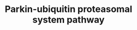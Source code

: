 ---
annotations:
- id: PW:0000144
  parent: regulatory pathway
  type: Pathway Ontology
  value: ubiquitin/proteasome degradation pathway
authors:
- Mkutmon
- Eweitz
description: This pathway describes the Parkin-Ubiquitin proteasome degradation system.
last-edited: 2021-05-21
organisms:
- Bos taurus
redirect_from:
- /index.php/Pathway:WP3199
- /instance/WP3199
revision: null
schema-jsonld:
- '@context': https://schema.org/
  '@id': https://wikipathways.github.io/pathways/WP3199.html
  '@type': Dataset
  creator:
    '@type': Organization
    name: WikiPathways
  description: This pathway describes the Parkin-Ubiquitin proteasome degradation
    system.
  keywords:
  - CASK
  - CASP8
  - CCNE1
  - CUL1
  - Caspase-1
  - FBXW7
  - GPR37
  - GRP78
  - HSPA14
  - HSPA1A
  - HSPA1B
  - HSPA1L
  - HSPA2
  - HSPA4
  - HSPA6
  - HSPA7
  - HSPA8
  - HSPA9
  - PARK2
  - PSMC1
  - PSMC2
  - PSMC3
  - PSMC4
  - PSMC5
  - PSMC6
  - PSMD1
  - PSMD10
  - PSMD11
  - PSMD12
  - PSMD13
  - PSMD14
  - PSMD2
  - PSMD3
  - PSMD4
  - PSMD5
  - PSMD6
  - PSMD7
  - PSMD8
  - PSMD9
  - Proteasomal Degradation
  - RNF19A
  - SEPT5
  - SIAH1
  - SIAH2
  - SNCA
  - SNCAIP
  - STUB1
  - TUBA1A
  - TUBA1B
  - TUBA1C
  - TUBA3C
  - TUBA3D
  - TUBA3E
  - TUBA4A
  - TUBA4B
  - TUBA8
  - TUBAL3
  - TUBB1
  - TUBB2B
  - TUBB3
  - TUBB4A
  - TUBB4B
  - TUBB4Q
  - TUBB5
  - TUBB6
  - TUBB8
  - UBA1
  - UBE2G1
  - UBE2G2
  - UBE2J1
  - UBE2J2
  - UBE2L3
  - UBE2L6
  license: CC0
  name: Parkin-ubiquitin proteasomal system pathway
seo: CreativeWork
title: Parkin-ubiquitin proteasomal system pathway
wpid: WP3199
---